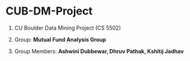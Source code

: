 # CUB-DM-Project
1. CU Boulder Data Mining Project (CS 5502) 

2. Group: **Mutual Fund Analysis Group**

3. Group Members: **Ashwini Dubbewar, Dhruv Pathak, Kshitij Jadhav**
